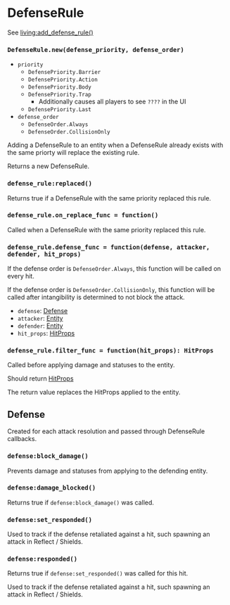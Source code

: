 # DefenseRule

See [living:add_defense_rule()](/client/lua-api/entity-api/living#livingadd_defense_ruledefense_rule)

### `DefenseRule.new(defense_priority, defense_order)`

- `priority`
  - `DefensePriority.Barrier`
  - `DefensePriority.Action`
  - `DefensePriority.Body`
  - `DefensePriority.Trap`
    - Additionally causes all players to see `????` in the UI
  - `DefensePriority.Last`
- `defense_order`
  - `DefenseOrder.Always`
  - `DefenseOrder.CollisionOnly`

Adding a DefenseRule to an entity when a DefenseRule already exists with the same priorty will replace the existing rule.

Returns a new DefenseRule.

### `defense_rule:replaced()`

Returns true if a DefenseRule with the same priority replaced this rule.

### `defense_rule.on_replace_func = function()`

Called when a DefenseRule with the same priority replaced this rule.

### `defense_rule.defense_func = function(defense, attacker, defender, hit_props)`

If the defense order is `DefenseOrder.Always`, this function will be called on every hit.

If the defense order is `DefenseOrder.CollisionOnly`, this function will be called after intangibility is determined to not block the attack.

- `defense`: [Defense](#defense)
- `attacker`: [Entity](/client/lua-api/entity-api/entity)
- `defender`: [Entity](/client/lua-api/entity-api/entity)
- `hit_props`: [HitProps](/client/lua-api/attack-api/hit-props)

### `defense_rule.filter_func = function(hit_props): HitProps`

Called before applying damage and statuses to the entity.

Should return [HitProps](/client/lua-api/attack-api/hit-props)

The return value replaces the HitProps applied to the entity.

## Defense

Created for each attack resolution and passed through DefenseRule callbacks.

### `defense:block_damage()`

Prevents damage and statuses from applying to the defending entity.

### `defense:damage_blocked()`

Returns true if `defense:block_damage()` was called.

### `defense:set_responded()`

Used to track if the defense retaliated against a hit, such spawning an attack in Reflect / Shields.

### `defense:responded()`

Returns true if `defense:set_responded()` was called for this hit.

Used to track if the defense retaliated against a hit, such spawning an attack in Reflect / Shields.
